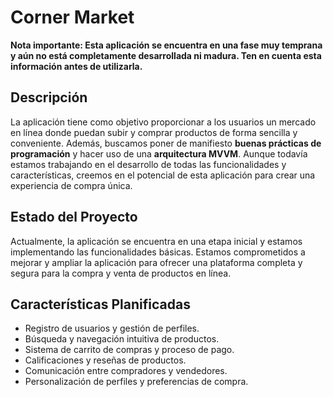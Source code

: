 # Corner Market

**Nota importante: Esta aplicación se encuentra en una fase muy temprana y aún no está completamente desarrollada ni madura. Ten en cuenta esta información antes de utilizarla.**

## Descripción

La aplicación tiene como objetivo proporcionar a los usuarios un mercado en línea donde puedan subir y comprar productos de forma sencilla y conveniente. Además, buscamos poner de manifiesto **buenas prácticas de programación** y hacer uso de una **arquitectura MVVM**. Aunque todavía estamos trabajando en el desarrollo de todas las funcionalidades y características, creemos en el potencial de esta aplicación para crear una experiencia de compra única.

## Estado del Proyecto

Actualmente, la aplicación se encuentra en una etapa inicial y estamos implementando las funcionalidades básicas. Estamos comprometidos a mejorar y ampliar la aplicación para ofrecer una plataforma completa y segura para la compra y venta de productos en línea.

## Características Planificadas

- Registro de usuarios y gestión de perfiles.
- Búsqueda y navegación intuitiva de productos.
- Sistema de carrito de compras y proceso de pago.
- Calificaciones y reseñas de productos.
- Comunicación entre compradores y vendedores.
- Personalización de perfiles y preferencias de compra.
